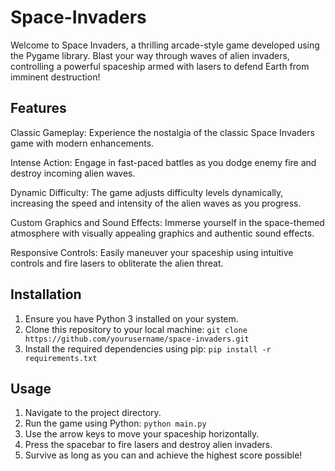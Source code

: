 # Space-Invaders

Welcome to Space Invaders, a thrilling arcade-style game developed using the Pygame library. Blast your way through waves of alien invaders, controlling a powerful spaceship armed with lasers to defend Earth from imminent destruction!

## Features

Classic Gameplay: Experience the nostalgia of the classic Space Invaders game with modern enhancements.

Intense Action: Engage in fast-paced battles as you dodge enemy fire and destroy incoming alien waves.

Dynamic Difficulty: The game adjusts difficulty levels dynamically, increasing the speed and intensity of the alien waves as you progress.

Custom Graphics and Sound Effects: Immerse yourself in the space-themed atmosphere with visually appealing graphics and authentic sound effects.

Responsive Controls: Easily maneuver your spaceship using intuitive controls and fire lasers to obliterate the alien threat.

## Installation

1. Ensure you have Python 3 installed on your system.
2. Clone this repository to your local machine: `git clone https://github.com/yourusername/space-invaders.git`
3. Install the required dependencies using pip: `pip install -r requirements.txt`

## Usage

1. Navigate to the project directory.
2. Run the game using Python: `python main.py`
3. Use the arrow keys to move your spaceship horizontally.
4. Press the spacebar to fire lasers and destroy alien invaders.
5. Survive as long as you can and achieve the highest score possible!
